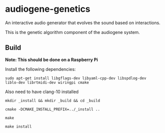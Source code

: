 # audiogene-genetics

An interactive audio generator that evolves the sound based on interactions.

This is the genetic algorithm component of the audiogene system.

## Build

**Note: This should be done on a Raspberry Pi**

Install the following dependencies:

`sudo apt-get install libgflags-dev libyaml-cpp-dev libspdlog-dev liblo-dev librtmidi-dev wiringpi cmake`

Also need to have clang-10 installed

`mkdir _install && mkdir _build && cd _build`

`cmake -DCMAKE_INSTALL_PREFIX=../_install ..`

`make`

`make install`

